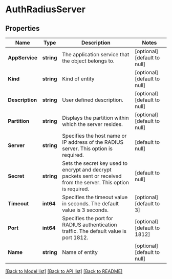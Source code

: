 # AuthRadiusServer

## Properties
Name | Type | Description | Notes
------------ | ------------- | ------------- | -------------
**AppService** | **string** | The application service that the object belongs to. | [optional] [default to null]
**Kind** | **string** | Kind of entity | [optional] [default to null]
**Description** | **string** | User defined description. | [optional] [default to null]
**Partition** | **string** | Displays the partition within which the server resides. | [optional] [default to null]
**Server** | **string** | Specifies the host name or IP address of the RADIUS server. This option is required. | [default to null]
**Secret** | **string** | Sets the secret key used to encrypt and decrypt packets sent or received from the server. This option is required. | [default to null]
**Timeout** | **int64** | Specifies the timeout value in seconds. The default value is 3 seconds. | [optional] [default to 3]
**Port** | **int64** | Specifies the port for RADIUS authentication traffic. The default value is port 1812. | [optional] [default to 1812]
**Name** | **string** | Name of entity | [optional] [default to null]

[[Back to Model list]](../README.md#documentation-for-models) [[Back to API list]](../README.md#documentation-for-api-endpoints) [[Back to README]](../README.md)


